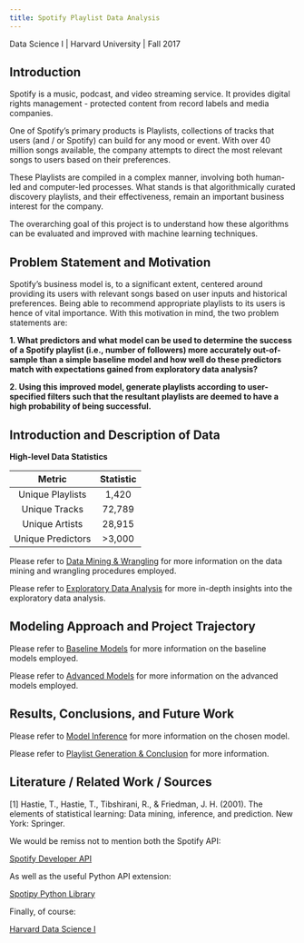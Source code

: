 ```yaml
---
title: Spotify Playlist Data Analysis
---
```


Data Science I | Harvard University | Fall 2017


## Introduction

Spotify is a music, podcast, and video streaming service. It provides digital rights management - protected content from record labels and media companies. One of Spotify’s primary products is Playlists, collections of tracks that users (and / or Spotify) can build for any mood or event. With over 40 million songs available, the company attempts to direct the most relevant songs to users based on their preferences.
These Playlists are compiled in a complex manner, involving both human-led and computer-led processes. What stands is that algorithmically curated discovery playlists, and their effectiveness, remain an important business interest for the company. 

The overarching goal of this project is to understand how these algorithms can be evaluated and improved with machine learning techniques.

## Problem Statement and Motivation

Spotify’s business model is, to a significant extent, centered around providing its users with relevant songs based on user inputs and historical preferences. Being able to recommend appropriate playlists to its users is hence of vital importance. With this motivation in mind, the two problem statements are:

**1. What predictors and what model can be used to determine the success of a Spotify playlist (i.e., number of followers) more accurately out-of-sample than a simple baseline model and how well do these predictors match with expectations gained from exploratory data analysis?**

**2. Using this improved model, generate playlists according to user-specified filters such that the resultant playlists are deemed to have a high probability of being successful.**

## Introduction and Description of Data

**High-level Data Statistics**

| Metric            | Statistic  |
|:-----------------:|:----------:|
| Unique Playlists  | 1,420      |
| Unique Tracks     | 72,789     |
| Unique Artists    | 28,915     |
| Unique Predictors | >3,000     |

Please refer to [Data Mining & Wrangling](https://toledy.github.io/spotify/data_mining.html) for more information on the data mining and wrangling procedures employed.

Please refer to [Exploratory Data Analysis](https://toledy.github.io/spotify/eda.html) for more in-depth insights into the exploratory data analysis.

## Modeling Approach and Project Trajectory

Please refer to [Baseline Models](https://toledy.github.io/spotify/baseline_models.html) for more information on the baseline models employed.

Please refer to [Advanced Models](https://toledy.github.io/spotify/advanced_models.html) for more information on the advanced models employed.


## Results, Conclusions, and Future Work

Please refer to [Model Inference](https://toledy.github.io/spotify/inference.html) for more information on the chosen model.

Please refer to [Playlist Generation & Conclusion](https://toledy.github.io/spotify/generate_playlist.html) for more information.

## Literature / Related Work / Sources

[1] Hastie, T., Hastie, T., Tibshirani, R., & Friedman, J. H. (2001). The elements of statistical learning: Data mining, inference, and prediction. New York: Springer.

We would be remiss not to mention both the Spotify API:

[Spotify Developer API](https://developer.spotify.com)

As well as the useful Python API extension:

[Spotipy Python Library](https://github.com/plamere/spotipy)

Finally, of course:

[Harvard Data Science I](https://cs109.github.io/a-2017/)